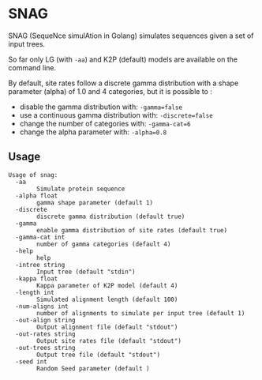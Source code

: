 # SNAG
SNAG (SequeNce simulAtion in Golang) simulates sequences given a set of input trees.

So far only LG (with `-aa`) and K2P (default) models are available on the command line.

By default, site rates follow a discrete gamma distribution with a shape parameter (alpha) of 1.0 and 4 categories, but it is possible to :

- disable the gamma distribution with: `-gamma=false`
- use a continuous gamma distribution with: `-discrete=false`
- change the number of categories with: `-gamma-cat=6`
- change the alpha parameter with: `-alpha=0.8`

## Usage

```
Usage of snag:
  -aa
    	Simulate protein sequence
  -alpha float
    	gamma shape parameter (default 1)
  -discrete
    	discrete gamma distribution (default true)
  -gamma
    	enable gamma distribution of site rates (default true)
  -gamma-cat int
    	number of gamma categories (default 4)
  -help
    	help
  -intree string
    	Input tree (default "stdin")
  -kappa float
    	Kappa parameter of K2P model (default 4)
  -length int
    	Simulated alignment length (default 100)
  -num-aligns int
    	number of alignments to simulate per input tree (default 1)
  -out-align string
    	Output alignment file (default "stdout")
  -out-rates string
    	Output site rates file (default "stdout")
  -out-trees string
    	Output tree file (default "stdout")
  -seed int
    	Random Seed parameter (default )
```
